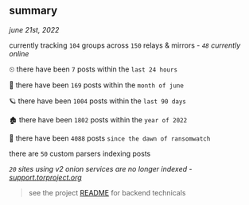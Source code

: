 
## summary
_june 21st, 2022_

currently tracking `104` groups across `150` relays & mirrors - _`48` currently online_

⏲ there have been `7` posts within the `last 24 hours`

🦈 there have been `169` posts within the `month of june`

🪐 there have been `1004` posts within the `last 90 days`

🏚 there have been `1802` posts within the `year of 2022`

🦕 there have been `4088` posts `since the dawn of ransomwatch`

there are `50` custom parsers indexing posts

_`20` sites using v2 onion services are no longer indexed - [support.torproject.org](https://support.torproject.org/onionservices/v2-deprecation/)_

> see the project [README](https://github.com/joshhighet/ransomwatch#ransomwatch--) for backend technicals
